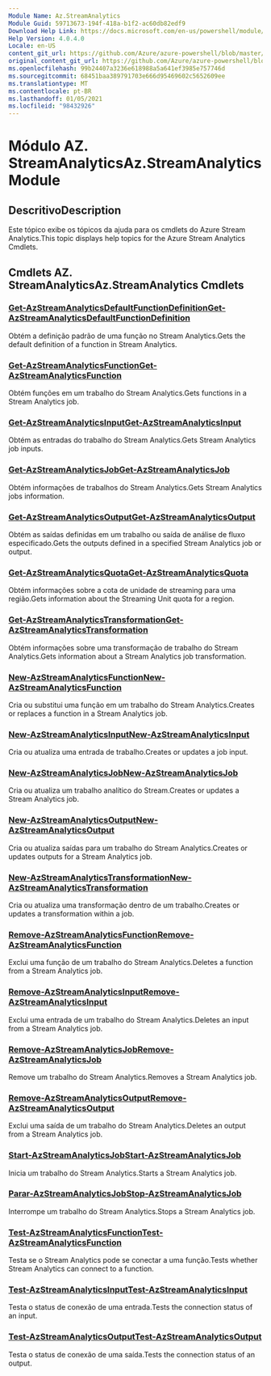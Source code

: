 ```yaml
---
Module Name: Az.StreamAnalytics
Module Guid: 59713673-194f-418a-b1f2-ac60db82edf9
Download Help Link: https://docs.microsoft.com/en-us/powershell/module/az.streamanalytics
Help Version: 4.0.4.0
Locale: en-US
content_git_url: https://github.com/Azure/azure-powershell/blob/master/src/StreamAnalytics/StreamAnalytics/help/Az.StreamAnalytics.md
original_content_git_url: https://github.com/Azure/azure-powershell/blob/master/src/StreamAnalytics/StreamAnalytics/help/Az.StreamAnalytics.md
ms.openlocfilehash: 99b24407a3236e618988a5a641ef3985e757746d
ms.sourcegitcommit: 68451baa389791703e666d95469602c5652609ee
ms.translationtype: MT
ms.contentlocale: pt-BR
ms.lasthandoff: 01/05/2021
ms.locfileid: "98432926"
---
```

# <span data-ttu-id="ef153-101">Módulo AZ. StreamAnalytics</span><span class="sxs-lookup"><span data-stu-id="ef153-101">Az.StreamAnalytics Module</span></span>
## <span data-ttu-id="ef153-102">Descritivo</span><span class="sxs-lookup"><span data-stu-id="ef153-102">Description</span></span>
<span data-ttu-id="ef153-103">Este tópico exibe os tópicos da ajuda para os cmdlets do Azure Stream Analytics.</span><span class="sxs-lookup"><span data-stu-id="ef153-103">This topic displays help topics for the Azure Stream Analytics Cmdlets.</span></span>

## <span data-ttu-id="ef153-104">Cmdlets AZ. StreamAnalytics</span><span class="sxs-lookup"><span data-stu-id="ef153-104">Az.StreamAnalytics Cmdlets</span></span>
### [<span data-ttu-id="ef153-105">Get-AzStreamAnalyticsDefaultFunctionDefinition</span><span class="sxs-lookup"><span data-stu-id="ef153-105">Get-AzStreamAnalyticsDefaultFunctionDefinition</span></span>](Get-AzStreamAnalyticsDefaultFunctionDefinition.md)
<span data-ttu-id="ef153-106">Obtém a definição padrão de uma função no Stream Analytics.</span><span class="sxs-lookup"><span data-stu-id="ef153-106">Gets the default definition of a function in Stream Analytics.</span></span>

### [<span data-ttu-id="ef153-107">Get-AzStreamAnalyticsFunction</span><span class="sxs-lookup"><span data-stu-id="ef153-107">Get-AzStreamAnalyticsFunction</span></span>](Get-AzStreamAnalyticsFunction.md)
<span data-ttu-id="ef153-108">Obtém funções em um trabalho do Stream Analytics.</span><span class="sxs-lookup"><span data-stu-id="ef153-108">Gets functions in a Stream Analytics job.</span></span>

### [<span data-ttu-id="ef153-109">Get-AzStreamAnalyticsInput</span><span class="sxs-lookup"><span data-stu-id="ef153-109">Get-AzStreamAnalyticsInput</span></span>](Get-AzStreamAnalyticsInput.md)
<span data-ttu-id="ef153-110">Obtém as entradas do trabalho do Stream Analytics.</span><span class="sxs-lookup"><span data-stu-id="ef153-110">Gets Stream Analytics job inputs.</span></span>

### [<span data-ttu-id="ef153-111">Get-AzStreamAnalyticsJob</span><span class="sxs-lookup"><span data-stu-id="ef153-111">Get-AzStreamAnalyticsJob</span></span>](Get-AzStreamAnalyticsJob.md)
<span data-ttu-id="ef153-112">Obtém informações de trabalhos do Stream Analytics.</span><span class="sxs-lookup"><span data-stu-id="ef153-112">Gets Stream Analytics jobs information.</span></span>

### [<span data-ttu-id="ef153-113">Get-AzStreamAnalyticsOutput</span><span class="sxs-lookup"><span data-stu-id="ef153-113">Get-AzStreamAnalyticsOutput</span></span>](Get-AzStreamAnalyticsOutput.md)
<span data-ttu-id="ef153-114">Obtém as saídas definidas em um trabalho ou saída de análise de fluxo especificado.</span><span class="sxs-lookup"><span data-stu-id="ef153-114">Gets the outputs defined in a specified Stream Analytics job or output.</span></span>

### [<span data-ttu-id="ef153-115">Get-AzStreamAnalyticsQuota</span><span class="sxs-lookup"><span data-stu-id="ef153-115">Get-AzStreamAnalyticsQuota</span></span>](Get-AzStreamAnalyticsQuota.md)
<span data-ttu-id="ef153-116">Obtém informações sobre a cota de unidade de streaming para uma região.</span><span class="sxs-lookup"><span data-stu-id="ef153-116">Gets information about the Streaming Unit quota for a region.</span></span>

### [<span data-ttu-id="ef153-117">Get-AzStreamAnalyticsTransformation</span><span class="sxs-lookup"><span data-stu-id="ef153-117">Get-AzStreamAnalyticsTransformation</span></span>](Get-AzStreamAnalyticsTransformation.md)
<span data-ttu-id="ef153-118">Obtém informações sobre uma transformação de trabalho do Stream Analytics.</span><span class="sxs-lookup"><span data-stu-id="ef153-118">Gets information about a Stream Analytics job transformation.</span></span>

### [<span data-ttu-id="ef153-119">New-AzStreamAnalyticsFunction</span><span class="sxs-lookup"><span data-stu-id="ef153-119">New-AzStreamAnalyticsFunction</span></span>](New-AzStreamAnalyticsFunction.md)
<span data-ttu-id="ef153-120">Cria ou substitui uma função em um trabalho do Stream Analytics.</span><span class="sxs-lookup"><span data-stu-id="ef153-120">Creates or replaces a function in a Stream Analytics job.</span></span>

### [<span data-ttu-id="ef153-121">New-AzStreamAnalyticsInput</span><span class="sxs-lookup"><span data-stu-id="ef153-121">New-AzStreamAnalyticsInput</span></span>](New-AzStreamAnalyticsInput.md)
<span data-ttu-id="ef153-122">Cria ou atualiza uma entrada de trabalho.</span><span class="sxs-lookup"><span data-stu-id="ef153-122">Creates or updates a job input.</span></span>

### [<span data-ttu-id="ef153-123">New-AzStreamAnalyticsJob</span><span class="sxs-lookup"><span data-stu-id="ef153-123">New-AzStreamAnalyticsJob</span></span>](New-AzStreamAnalyticsJob.md)
<span data-ttu-id="ef153-124">Cria ou atualiza um trabalho analítico do Stream.</span><span class="sxs-lookup"><span data-stu-id="ef153-124">Creates or updates a Stream Analytics job.</span></span>

### [<span data-ttu-id="ef153-125">New-AzStreamAnalyticsOutput</span><span class="sxs-lookup"><span data-stu-id="ef153-125">New-AzStreamAnalyticsOutput</span></span>](New-AzStreamAnalyticsOutput.md)
<span data-ttu-id="ef153-126">Cria ou atualiza saídas para um trabalho do Stream Analytics.</span><span class="sxs-lookup"><span data-stu-id="ef153-126">Creates or updates outputs for a Stream Analytics job.</span></span>

### [<span data-ttu-id="ef153-127">New-AzStreamAnalyticsTransformation</span><span class="sxs-lookup"><span data-stu-id="ef153-127">New-AzStreamAnalyticsTransformation</span></span>](New-AzStreamAnalyticsTransformation.md)
<span data-ttu-id="ef153-128">Cria ou atualiza uma transformação dentro de um trabalho.</span><span class="sxs-lookup"><span data-stu-id="ef153-128">Creates or updates a transformation within a job.</span></span>

### [<span data-ttu-id="ef153-129">Remove-AzStreamAnalyticsFunction</span><span class="sxs-lookup"><span data-stu-id="ef153-129">Remove-AzStreamAnalyticsFunction</span></span>](Remove-AzStreamAnalyticsFunction.md)
<span data-ttu-id="ef153-130">Exclui uma função de um trabalho do Stream Analytics.</span><span class="sxs-lookup"><span data-stu-id="ef153-130">Deletes a function from a Stream Analytics job.</span></span>

### [<span data-ttu-id="ef153-131">Remove-AzStreamAnalyticsInput</span><span class="sxs-lookup"><span data-stu-id="ef153-131">Remove-AzStreamAnalyticsInput</span></span>](Remove-AzStreamAnalyticsInput.md)
<span data-ttu-id="ef153-132">Exclui uma entrada de um trabalho do Stream Analytics.</span><span class="sxs-lookup"><span data-stu-id="ef153-132">Deletes an input from a Stream Analytics job.</span></span>

### [<span data-ttu-id="ef153-133">Remove-AzStreamAnalyticsJob</span><span class="sxs-lookup"><span data-stu-id="ef153-133">Remove-AzStreamAnalyticsJob</span></span>](Remove-AzStreamAnalyticsJob.md)
<span data-ttu-id="ef153-134">Remove um trabalho do Stream Analytics.</span><span class="sxs-lookup"><span data-stu-id="ef153-134">Removes a Stream Analytics job.</span></span>

### [<span data-ttu-id="ef153-135">Remove-AzStreamAnalyticsOutput</span><span class="sxs-lookup"><span data-stu-id="ef153-135">Remove-AzStreamAnalyticsOutput</span></span>](Remove-AzStreamAnalyticsOutput.md)
<span data-ttu-id="ef153-136">Exclui uma saída de um trabalho do Stream Analytics.</span><span class="sxs-lookup"><span data-stu-id="ef153-136">Deletes an output from a Stream Analytics job.</span></span>

### [<span data-ttu-id="ef153-137">Start-AzStreamAnalyticsJob</span><span class="sxs-lookup"><span data-stu-id="ef153-137">Start-AzStreamAnalyticsJob</span></span>](Start-AzStreamAnalyticsJob.md)
<span data-ttu-id="ef153-138">Inicia um trabalho do Stream Analytics.</span><span class="sxs-lookup"><span data-stu-id="ef153-138">Starts a Stream Analytics job.</span></span>

### [<span data-ttu-id="ef153-139">Parar-AzStreamAnalyticsJob</span><span class="sxs-lookup"><span data-stu-id="ef153-139">Stop-AzStreamAnalyticsJob</span></span>](Stop-AzStreamAnalyticsJob.md)
<span data-ttu-id="ef153-140">Interrompe um trabalho do Stream Analytics.</span><span class="sxs-lookup"><span data-stu-id="ef153-140">Stops a Stream Analytics job.</span></span>

### [<span data-ttu-id="ef153-141">Test-AzStreamAnalyticsFunction</span><span class="sxs-lookup"><span data-stu-id="ef153-141">Test-AzStreamAnalyticsFunction</span></span>](Test-AzStreamAnalyticsFunction.md)
<span data-ttu-id="ef153-142">Testa se o Stream Analytics pode se conectar a uma função.</span><span class="sxs-lookup"><span data-stu-id="ef153-142">Tests whether Stream Analytics can connect to a function.</span></span>

### [<span data-ttu-id="ef153-143">Test-AzStreamAnalyticsInput</span><span class="sxs-lookup"><span data-stu-id="ef153-143">Test-AzStreamAnalyticsInput</span></span>](Test-AzStreamAnalyticsInput.md)
<span data-ttu-id="ef153-144">Testa o status de conexão de uma entrada.</span><span class="sxs-lookup"><span data-stu-id="ef153-144">Tests the connection status of an input.</span></span>

### [<span data-ttu-id="ef153-145">Test-AzStreamAnalyticsOutput</span><span class="sxs-lookup"><span data-stu-id="ef153-145">Test-AzStreamAnalyticsOutput</span></span>](Test-AzStreamAnalyticsOutput.md)
<span data-ttu-id="ef153-146">Testa o status de conexão de uma saída.</span><span class="sxs-lookup"><span data-stu-id="ef153-146">Tests the connection status of an output.</span></span>

